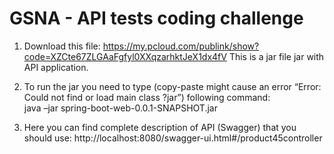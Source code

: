 # GSNA - API tests coding challenge

1) Download this file: https://my.pcloud.com/publink/show?code=XZCte67ZLGAaFgfyl0XXqzarhktJeX1dx4fV
This is a jar file jar with API application.

2) To run the jar you need to type (copy-paste might cause an error “Error: Could not find or load main class ?jar”) following command:<br/>
java –jar spring-boot-web-0.0.1-SNAPSHOT.jar

3) Here you can find complete description of API (Swagger) that you should use:
http://localhost:8080/swagger-ui.html#/product45controller
